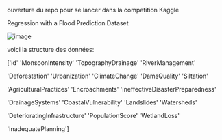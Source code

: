 ouverture du repo pour se lancer dans la competition Kaggle

Regression with a Flood Prediction Dataset

![image](https://github.com/CedricChauvet/Kaggle_Flood_Prediction_Dataset/assets/16280142/07fc3699-a0e9-4dfe-8ce7-f1c77ac910cf)

voici la structure des données:

['id' 'MonsoonIntensity' 'TopographyDrainage' 'RiverManagement'

 'Deforestation' 'Urbanization' 'ClimateChange' 'DamsQuality' 'Siltation'
 
 'AgriculturalPractices' 'Encroachments' 'IneffectiveDisasterPreparedness'
 
 'DrainageSystems' 'CoastalVulnerability' 'Landslides' 'Watersheds'
 
 'DeterioratingInfrastructure' 'PopulationScore' 'WetlandLoss'
 
 'InadequatePlanning']
